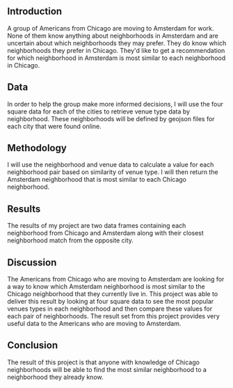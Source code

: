 ## Introduction

A group of Americans from Chicago are moving to Amsterdam for work. None of them know anything about neighborhoods
in Amsterdam and are uncertain about which neighborhoods they may prefer. They do know which neighborhoods they prefer
in Chicago. They'd like to get a recommendation for which neighborhood in Amsterdam is most similar to each neighborhood in Chicago. 

## Data

In order to help the group make more informed decisions, I will use the four square data for each of the cities to retrieve venue
type data by neighborhood. These neighborhoods will be defined by geojson files for each city that were found online. 

## Methodology

I will use the neighborhood and venue data to calculate a value for each neighborhood pair based on similarity of venue type. 
I will then return the Amsterdam neighborhood that is most similar to each Chicago neighborhood.

## Results

The results of my project are two data frames containing each neighborhood from Chicago and Amsterdam along with their closest 
neighborhood match from the opposite city.

## Discussion

The Americans from Chicago who are moving to Amsterdam are looking for a way to know which Amsterdam neighborhood is most similar to
the Chicago neighborhood that they currently live in. This project was able to deliver this result by looking at four square data to see
the most popular venues types in each neighborhood and then compare these values for each pair of neighborhoods. The result set from this 
project provides very useful data to the Americans who are moving to Amsterdam. 

## Conclusion

The result of this project is that anyone with knowledge of Chicago neighborhoods will be able to find the most similar neighborhood to 
a neighborhood they already know. 
